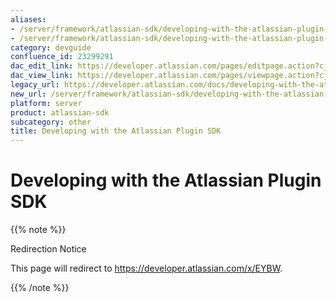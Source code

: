 ```yaml
---
aliases:
- /server/framework/atlassian-sdk/developing-with-the-atlassian-plugin-sdk-23299291.html
- /server/framework/atlassian-sdk/developing-with-the-atlassian-plugin-sdk-23299291.md
category: devguide
confluence_id: 23299291
dac_edit_link: https://developer.atlassian.com/pages/editpage.action?cjm=wozere&pageId=23299291
dac_view_link: https://developer.atlassian.com/pages/viewpage.action?cjm=wozere&pageId=23299291
legacy_url: https://developer.atlassian.com/docs/developing-with-the-atlassian-plugin-sdk
new_url: /server/framework/atlassian-sdk/developing-with-the-atlassian-plugin-sdk
platform: server
product: atlassian-sdk
subcategory: other
title: Developing with the Atlassian Plugin SDK
---
```

# Developing with the Atlassian Plugin SDK

{{% note %}}

Redirection Notice

This page will redirect to <https://developer.atlassian.com/x/EYBW>.

{{% /note %}}








